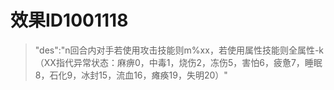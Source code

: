# 效果ID1001118
> "des":"n回合内对手若使用攻击技能则m%xx，若使用属性技能则全属性-k（XX指代异常状态：麻痹0，中毒1，烧伤2，冻伤5，害怕6，疲惫7，睡眠8，石化9，冰封15，流血16，瘫痪19，失明20）"
